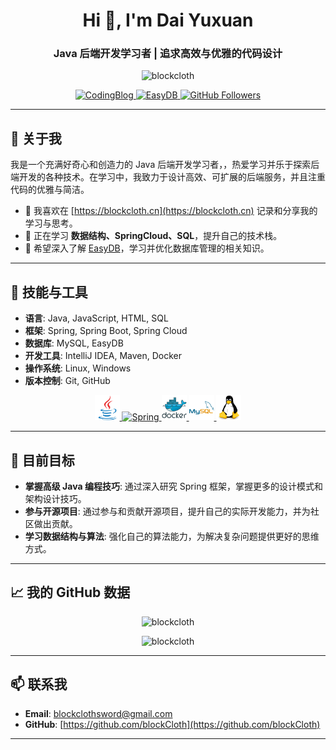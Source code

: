<h1 align="center">Hi 👋, I'm Dai Yuxuan</h1>
<h3 align="center">Java 后端开发学习者 | 追求高效与优雅的代码设计</h3>

<p align="center"> <img src="https://komarev.com/ghpvc/?username=blockcloth&label=Profile%20views&color=0e75b6&style=flat" alt="blockcloth" /> </p>

<p align="center">
  <a href="https://github.com/blockCloth/codingblog">
    <img src="https://img.shields.io/badge/Project-CodingBlog-brightgreen" alt="CodingBlog">
  </a>
  <a href="https://github.com/blockCloth/EasyDB">
    <img src="https://img.shields.io/badge/Project-EasyDB-blue" alt="EasyDB">
  </a>
  <a href="https://github.com/blockCloth">
    <img src="https://img.shields.io/github/followers/blockcloth?label=Follow&style=social" alt="GitHub Followers">
  </a>
</p>

---

## 🌟 关于我

我是一个充满好奇心和创造力的 Java 后端开发学习者，，热爱学习并乐于探索后端开发的各种技术。在学习中，我致力于设计高效、可扩展的后端服务，并且注重代码的优雅与简洁。
- 📝 我喜欢在 [https://blockcloth.cn](https://blockcloth.cn) 记录和分享我的学习与思考。
- 🌱 正在学习 **数据结构、SpringCloud、SQL**，提升自己的技术栈。
- 👯 希望深入了解 [EasyDB](https://github.com/blockCloth/EasyDB)，学习并优化数据库管理的相关知识。

---

## 🔧 技能与工具

- **语言**: Java, JavaScript, HTML, SQL
- **框架**: Spring, Spring Boot, Spring Cloud
- **数据库**: MySQL, EasyDB
- **开发工具**: IntelliJ IDEA, Maven, Docker
- **操作系统**: Linux, Windows
- **版本控制**: Git, GitHub

<p align="center">
  <a href="https://www.java.com" target="_blank" rel="noreferrer">
    <img src="https://raw.githubusercontent.com/devicons/devicon/master/icons/java/java-original.svg" alt="Java" width="40" height="40"/>
  </a>
  <a href="https://spring.io/" target="_blank" rel="noreferrer">
    <img src="https://www.vectorlogo.zone/logos/springio/springio-icon.svg" alt="Spring" width="40" height="40"/>
  </a>
  <a href="https://www.docker.com/" target="_blank" rel="noreferrer">
    <img src="https://raw.githubusercontent.com/devicons/devicon/master/icons/docker/docker-original-wordmark.svg" alt="Docker" width="40" height="40"/>
  </a>
  <a href="https://www.mysql.com/" target="_blank" rel="noreferrer">
    <img src="https://raw.githubusercontent.com/devicons/devicon/master/icons/mysql/mysql-original-wordmark.svg" alt="MySQL" width="40" height="40"/>
  </a>
  <a href="https://www.linux.org/" target="_blank" rel="noreferrer">
    <img src="https://raw.githubusercontent.com/devicons/devicon/master/icons/linux/linux-original.svg" alt="Linux" width="40" height="40"/>
  </a>
</p>

---

## 🎯 目前目标

- **掌握高级 Java 编程技巧**: 通过深入研究 Spring 框架，掌握更多的设计模式和架构设计技巧。
- **参与开源项目**: 通过参与和贡献开源项目，提升自己的实际开发能力，并为社区做出贡献。
- **学习数据结构与算法**: 强化自己的算法能力，为解决复杂问题提供更好的思维方式。

---

## 📈 我的 GitHub 数据

<p align="center">
  <img src="https://github-readme-stats.vercel.app/api/top-langs?username=blockcloth&show_icons=true&locale=en&layout=compact" alt="blockcloth" />
</p>

<p align="center">
  <img src="https://github-readme-streak-stats.herokuapp.com/?user=blockcloth&" alt="blockcloth" />
</p>

---

## 📫 联系我

- **Email**: blockclothsword@gmail.com
- **GitHub**: [https://github.com/blockCloth](https://github.com/blockCloth)

---
